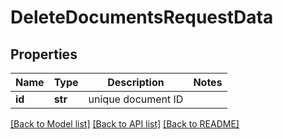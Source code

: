 # DeleteDocumentsRequestData

## Properties
Name | Type | Description | Notes
------------ | ------------- | ------------- | -------------
**id** | **str** | unique document ID | 

[[Back to Model list]](../README.md#documentation-for-models) [[Back to API list]](../README.md#documentation-for-api-endpoints) [[Back to README]](../README.md)


